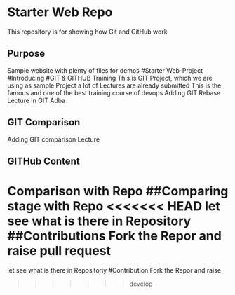 # Starter Web Repo

This repository is for showing how Git and GitHub work

## Purpose

Sample website with plenty of files for demos
#Starter Web-Project
#Introducing
#GIT & GITHUB Training
This is GIT Project, which we are using as sample Project
a lot of Lectures are already submitted
This is the famous and one of the best training course of devops
Adding GIT Rebase Lecture In GIT Adba
## GIT Comparison
Adding GIT comparison Lecture
## GITHub Content
Comparison with Repo
##Comparing stage with Repo
<<<<<<< HEAD
let see what is there in Repository
##Contributions
Fork the Repor and raise pull request 
=======
let see what is there in Repositoriy
#Contribution
Fork the Repor and raise
>>>>>>> develop

